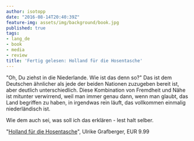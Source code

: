 ```yaml
---
author: isotopp
date: "2016-08-14T20:40:39Z"
feature-img: assets/img/background/book.jpg
published: true
tags:
- lang_de
- book
- media
- review
title: 'Fertig gelesen: Holland für die Hosentasche'
---
```

"Oh, Du ziehst in die Niederlande. Wie ist das denn so?" Das ist dem Deutschen ähnlicher als jede der beiden Nationen zuzugeben bereit ist, aber deutlich unterschiedlich. Diese Kombination von Fremdheit und Nähe ist mitunter verwirrend, weil man immer genau dann, wenn man glaubt, das Land begriffen zu haben, in irgendwas rein läuft, das vollkommen einmalig niederländisch ist.

Wie dem auch sei, was soll ich das erklären - lest halt selber.

"[Holland für die Hosentasche](https://www.amazon.de/dp/B018874RP0)", Ulrike Grafberger, EUR 9.99
